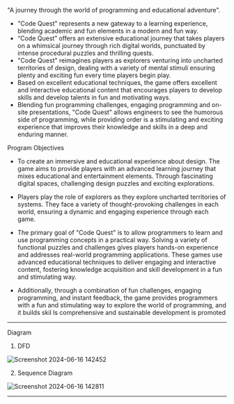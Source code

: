 "A journey through the world of programming and educational adventure".
- "Code Quest" represents a new gateway to a learning experience, blending academic and fun elements in a modern and fun way.
- “Code Quest” offers an extensive educational journey that takes players on a whimsical journey through rich digital worlds, punctuated by intense procedural puzzles and thrilling quests.
- "Code Quest" reimagines players as explorers venturing into uncharted territories of design, dealing with a variety of mental stimuli ensuring plenty and exciting fun every time players begin play.
- Based on excellent educational techniques, the game offers excellent and interactive educational content that encourages players to develop skills and develop talents in fun and motivating ways.
- Blending fun programming challenges, engaging programming and on-site presentations, "Code Quest" allows engineers to see the humorous side of programming, while providing order is a
         stimulating and exciting experience that improves their knowledge and skills in a deep and enduring manner.



Program Objectives

- To create an immersive and educational experience about design. The game aims to provide players with an advanced learning journey that mixes educational and entertainment elements.
  Through fascinating digital spaces, challenging design puzzles and exciting explorations.
  
- Players play the role of explorers as they explore uncharted territories of systems. They face a variety of thought-provoking challenges in each world,
   ensuring a dynamic and engaging experience through each game.
  
- The primary goal of "Code Quest" is to allow programmers to learn and use programming concepts in a practical way.
   Solving a variety of functional puzzles and challenges gives players hands-on experience and addresses real-world programming applications.
   These games use advanced educational techniques to deliver engaging and interactive content, fostering knowledge acquisition and skill development in a fun and stimulating way.
  
- Additionally, through a combination of fun challenges, engaging programming, and instant feedback, the game provides programmers with a fun and stimulating way to explore the world of programming,
   and it builds skil  ls comprehensive and sustainable development is promoted


-------------------------------------------------------------------------------------------------------------------------------------------------------------------------------------------------------------------

Diagram

1) DFD
   
![Screenshot 2024-06-16 142452](https://github.com/00hussein00/CodeQuest/assets/107136547/43389240-6997-4720-ae78-1f2242ecd17d)


2) Sequence Diagram

![Screenshot 2024-06-16 142811](https://github.com/00hussein00/CodeQuest/assets/107136547/7d055c50-ffe8-480f-81f2-37ab87c6a87d)


-------------------------------------------------------------------------------------------------------------------------------------------------------------------------------------------------------------------

